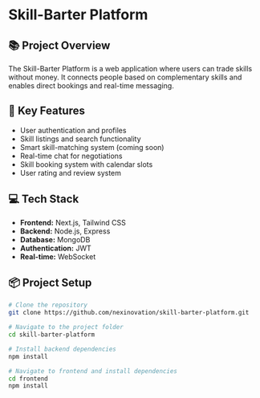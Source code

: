 # Skill-Barter Platform

## 📚 Project Overview
The Skill-Barter Platform is a web application where users can trade skills without money. It connects people based on complementary skills and enables direct bookings and real-time messaging.

## 🚀 Key Features
- User authentication and profiles
- Skill listings and search functionality
- Smart skill-matching system (coming soon)
- Real-time chat for negotiations
- Skill booking system with calendar slots
- User rating and review system

## 💻 Tech Stack
- **Frontend:** Next.js, Tailwind CSS
- **Backend:** Node.js, Express
- **Database:** MongoDB
- **Authentication:** JWT
- **Real-time:** WebSocket

## 📦 Project Setup
```bash
# Clone the repository
git clone https://github.com/nexinovation/skill-barter-platform.git

# Navigate to the project folder
cd skill-barter-platform

# Install backend dependencies
npm install

# Navigate to frontend and install dependencies
cd frontend
npm install
